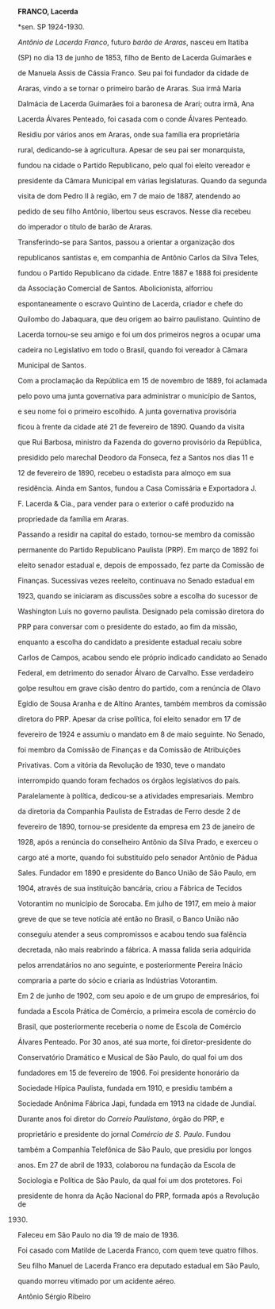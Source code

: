 **FRANCO, Lacerda**



\*sen. SP 1924-1930.



*Antônio de Lacerda Franco*, futuro *barão de Araras*, nasceu em Itatiba

(SP) no dia 13 de junho de 1853, filho de Bento de Lacerda Guimarães e

de Manuela Assis de Cássia Franco. Seu pai foi fundador da cidade de

Araras, vindo a se tornar o primeiro barão de Araras. Sua irmã Maria

Dalmácia de Lacerda Guimarães foi a baronesa de Arari; outra irmã, Ana

Lacerda Álvares Penteado, foi casada com o conde Álvares Penteado.



Residiu por vários anos em Araras, onde sua família era proprietária

rural, dedicando-se à agricultura. Apesar de seu pai ser monarquista,

fundou na cidade o Partido Republicano, pelo qual foi eleito vereador e

presidente da Câmara Municipal em várias legislaturas. Quando da segunda

visita de dom Pedro II à região, em 7 de maio de 1887, atendendo ao

pedido de seu filho Antônio, libertou seus escravos. Nesse dia recebeu

do imperador o título de barão de Araras.



Transferindo-se para Santos, passou a orientar a organização dos

republicanos santistas e, em companhia de Antônio Carlos da Silva Teles,

fundou o Partido Republicano da cidade. Entre 1887 e 1888 foi presidente

da Associação Comercial de Santos. Abolicionista, alforriou

espontaneamente o escravo Quintino de Lacerda, criador e chefe do

Quilombo do Jabaquara, que deu origem ao bairro paulistano. Quintino de

Lacerda tornou-se seu amigo e foi um dos primeiros negros a ocupar uma

cadeira no Legislativo em todo o Brasil, quando foi vereador à Câmara

Municipal de Santos.



Com a proclamação da República em 15 de novembro de 1889, foi aclamada

pelo povo uma junta governativa para administrar o município de Santos,

e seu nome foi o primeiro escolhido. A junta governativa provisória

ficou à frente da cidade até 21 de fevereiro de 1890. Quando da visita

que Rui Barbosa, ministro da Fazenda do governo provisório da República,

presidido pelo marechal Deodoro da Fonseca, fez a Santos nos dias 11 e

12 de fevereiro de 1890, recebeu o estadista para almoço em sua

residência. Ainda em Santos, fundou a Casa Comissária e Exportadora J.

F. Lacerda & Cia., para vender para o exterior o café produzido na

propriedade da família em Araras.



Passando a residir na capital do estado, tornou-se membro da comissão

permanente do Partido Republicano Paulista (PRP). Em março de 1892 foi

eleito senador estadual e, depois de empossado, fez parte da Comissão de

Finanças. Sucessivas vezes reeleito, continuava no Senado estadual em

1923, quando se iniciaram as discussões sobre a escolha do sucessor de

Washington Luís no governo paulista. Designado pela comissão diretora do

PRP para conversar com o presidente do estado, ao fim da missão,

enquanto a escolha do candidato a presidente estadual recaiu sobre

Carlos de Campos, acabou sendo ele próprio indicado candidato ao Senado

Federal, em detrimento do senador Álvaro de Carvalho. Esse verdadeiro

golpe resultou em grave cisão dentro do partido, com a renúncia de Olavo

Egídio de Sousa Aranha e de Altino Arantes, também membros da comissão

diretora do PRP. Apesar da crise política, foi eleito senador em 17 de

fevereiro de 1924 e assumiu o mandato em 8 de maio seguinte. No Senado,

foi membro da Comissão de Finanças e da Comissão de Atribuições

Privativas. Com a vitória da Revolução de 1930, teve o mandato

interrompido quando foram fechados os órgãos legislativos do país.



Paralelamente à política, dedicou-se a atividades empresariais. Membro

da diretoria da Companhia Paulista de Estradas de Ferro desde 2 de

fevereiro de 1890, tornou-se presidente da empresa em 23 de janeiro de

1928, após a renúncia do conselheiro Antônio da Silva Prado, e exerceu o

cargo até a morte, quando foi substituído pelo senador Antônio de Pádua

Sales. Fundador em 1890 e presidente do Banco União de São Paulo, em

1904, através de sua instituição bancária, criou a Fábrica de Tecidos

Votorantim no município de Sorocaba. Em julho de 1917, em meio à maior

greve de que se teve notícia até então no Brasil, o Banco União não

conseguiu atender a seus compromissos e acabou tendo sua falência

decretada, não mais reabrindo a fábrica. A massa falida seria adquirida

pelos arrendatários no ano seguinte, e posteriormente Pereira Inácio

compraria a parte do sócio e criaria as Indústrias Votorantim.



Em 2 de junho de 1902, com seu apoio e de um grupo de empresários, foi

fundada a Escola Prática de Comércio, a primeira escola de comércio do

Brasil, que posteriormente receberia o nome de Escola de Comércio

Álvares Penteado. Por 30 anos, até sua morte, foi diretor-presidente do

Conservatório Dramático e Musical de São Paulo, do qual foi um dos

fundadores em 15 de fevereiro de 1906. Foi presidente honorário da

Sociedade Hípica Paulista, fundada em 1910, e presidiu também a

Sociedade Anônima Fábrica Japi, fundada em 1913 na cidade de Jundiaí.

Durante anos foi diretor do *Correio Paulistano*, órgão do PRP, e

proprietário e presidente do jornal *Comércio de S. Paulo*. Fundou

também a Companhia Telefônica de São Paulo, que presidiu por longos

anos. Em 27 de abril de 1933, colaborou na fundação da Escola de

Sociologia e Política de São Paulo, da qual foi um dos protetores. Foi

presidente de honra da Ação Nacional do PRP, formada após a Revolução de

1930.



Faleceu em São Paulo no dia 19 de maio de 1936.



Foi casado com Matilde de Lacerda Franco, com quem teve quatro filhos.

Seu filho Manuel de Lacerda Franco era deputado estadual em São Paulo,

quando morreu vitimado por um acidente aéreo.



Antônio Sérgio Ribeiro



